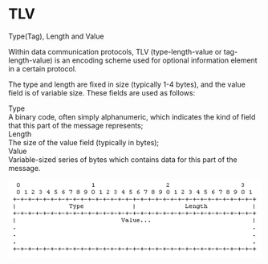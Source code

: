 # TLV


Type(Tag), Length and Value

Within data communication protocols, TLV (type-length-value or
tag-length-value) is an encoding scheme used for optional information
element in a certain protocol.

The type and length are fixed in size (typically 1-4 bytes), and the
value field is of variable size. These fields are used as follows:

Type\
A binary code, often simply alphanumeric, which indicates the kind of
field that this part of the message represents;\
Length\
The size of the value field (typically in bytes);\
Value\
Variable-sized series of bytes which contains data for this part of the
message.

![](./images/15009068.png?width=480)

